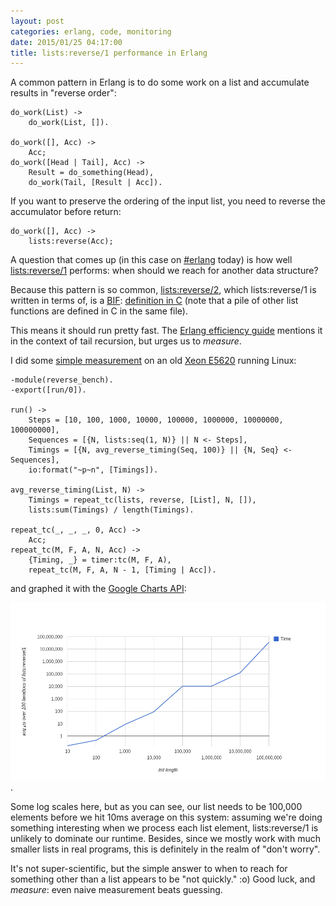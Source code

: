```yaml
---
layout: post
categories: erlang, code, monitoring
date: 2015/01/25 04:17:00
title: lists:reverse/1 performance in Erlang
---
```

A common pattern in Erlang is to do some work on a list and accumulate results
in "reverse order":

    do_work(List) ->
        do_work(List, []).

    do_work([], Acc) ->
        Acc;
    do_work([Head | Tail], Acc) ->
        Result = do_something(Head),
        do_work(Tail, [Result | Acc]).

If you want to preserve the ordering of the input list, you need to reverse
the accumulator before return:

    do_work([], Acc) ->
        lists:reverse(Acc);

A question that comes up (in this case on
[#erlang](http://erlangcentral.org/wiki/index.php/Erlang_IRC_Channel)
today) is how well
[lists:reverse/1](http://erlang.org/doc/man/lists.html#reverse-1) performs:
when should we reach for another data structure?

Because this pattern is so common,
[lists:reverse/2](https://github.com/erlang/otp/blob/172e812c491680fbb175f56f7604d4098cdc9de4/lib/stdlib/src/lists.erl#L85),
which lists:reverse/1 is written in terms of, is a [BIF](http://erlang.org/doc/reference_manual/functions.html#id76333):
[definition in C](https://github.com/erlang/otp/blob/172e812c491680fbb175f56f7604d4098cdc9de4/erts/emulator/beam/erl_bif_lists.c#L218)
(note that a pile of other list functions are defined in C in the same file).

This means it should run pretty fast. The
[Erlang efficiency guide](http://www.erlang.org/doc/efficiency_guide/myths.html#id59389)
mentions it in the context of tail recursion, but urges us to *measure*.

I did some
[simple measurement](https://gist.github.com/emauton/aee7dd9bcac3036b4b1c)
on an old
[Xeon E5620](http://ark.intel.com/products/47925) running Linux:

    -module(reverse_bench).
    -export([run/0]).
     
    run() ->
        Steps = [10, 100, 1000, 10000, 100000, 1000000, 10000000, 100000000],
        Sequences = [{N, lists:seq(1, N)} || N <- Steps],
        Timings = [{N, avg_reverse_timing(Seq, 100)} || {N, Seq} <- Sequences],
        io:format("~p~n", [Timings]).
     
    avg_reverse_timing(List, N) ->
        Timings = repeat_tc(lists, reverse, [List], N, []),
        lists:sum(Timings) / length(Timings).
     
    repeat_tc(_, _, _, 0, Acc) ->
        Acc;
    repeat_tc(M, F, A, N, Acc) ->
        {Timing, _} = timer:tc(M, F, A),
        repeat_tc(M, F, A, N - 1, [Timing | Acc]).

and graphed it with the [Google Charts API](http://jsfiddle.net/4fr5pzpy/2/):

![Graph plotting average microseconds taken over 100 lists:reverse/1 runs versus length of list](/img/reverse_bench.png).

Some log scales here, but as you can see, our list needs to be 100,000 elements
before we hit 10ms average on this system: assuming we're doing something
interesting when we process each list element, lists:reverse/1 is unlikely
to dominate our runtime. Besides, since we mostly work with much smaller
lists in real programs, this is definitely in the realm of "don't worry".

It's not super-scientific, but the simple answer to when to reach for something
other than a list appears to be "not quickly." :o) Good luck, and *measure*:
even naive measurement beats guessing.
